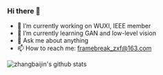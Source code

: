 ### Hi there 👋

- 🔭 I’m currently working on WUXI, IEEE member
- 🌱 I’m currently learning GAN and low-level vision 
- 💬 Ask me about anything
- 📫 How to reach me: framebreak_zxf@163.com


![zhangbaijin's github stats](https://github-readme-stats.vercel.app/api?username=zhangbaijin&show_icons=true&theme=radical)
